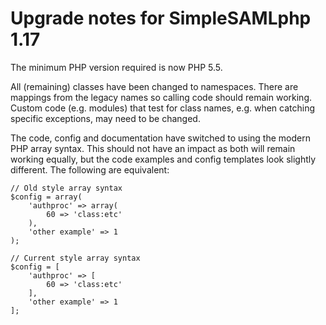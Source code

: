 Upgrade notes for SimpleSAMLphp 1.17
====================================

The minimum PHP version required is now PHP 5.5.

All (remaining) classes have been changed to namespaces. There are mappings
from the legacy names so calling code should remain working. Custom code
(e.g. modules) that test for class names, e.g. when catching specific
exceptions, may need to be changed.

The code, config and documentation have switched to using the modern PHP
array syntax. This should not have an impact as both will remain working
equally, but the code examples and config templates look slightly different.
The following are equivalent:

    // Old style array syntax
    $config = array(
        'authproc' => array(
            60 => 'class:etc'
        ),
        'other example' => 1
    );

    // Current style array syntax
    $config = [
        'authproc' => [
            60 => 'class:etc'
        ],
        'other example' => 1
    ];
